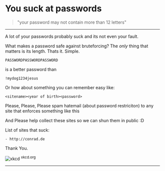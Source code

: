 # You suck at passwords
> "your password may not contain more than 12 letters"

---

A lot of your passwords probably suck and its not even your fault.

What makes a password safe against bruteforcing?
The _only_ thing that matters is its length.
Thats it. 
Simple.

    PASSWORDPASSWORDPASSWORD 

is a better password than 

    !mydog1234jesus
    
Or how about something you can remember easy like:
    
    <sitename><year of birth><password>

Please, Please, Please spam hatemail (about password restriciton) to any site that enforces something like this

And Please help collect these sites so we can shun them in public :D


List of sites that suck:


    - http://conrad.de


Thank You.


![xkcd](http://imgs.xkcd.com/comics/password_strength.png)
<sup><a>xkcd.org</a></sup>

---